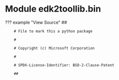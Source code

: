 Module edk2toollib.bin
======================

??? example "View Source"
        ##

        # File to mark this a python package

        #

        # Copyright (c) Microsoft Corporation

        #

        # SPDX-License-Identifier: BSD-2-Clause-Patent

        ##